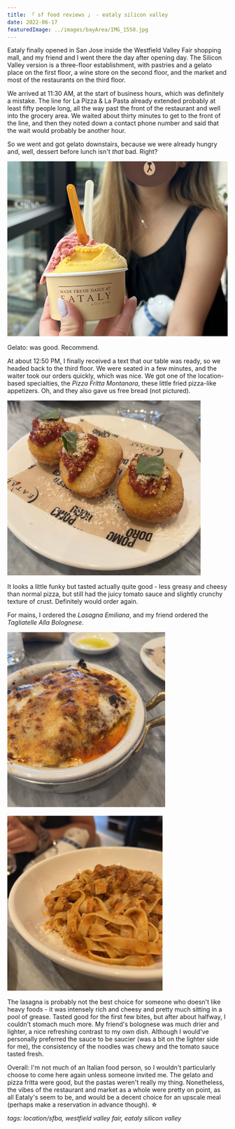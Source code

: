 ```yaml
---
title: 「 sf food reviews 」 - eataly silicon valley
date: 2022-06-17
featuredImage: ../images/bayArea/IMG_1550.jpg
---
```


Eataly finally opened in San Jose inside the Westfield Valley Fair shopping mall, and my friend and I went there the day after opening day. The Silicon Valley version is a three-floor establishment, with pastries and a gelato place on the first floor, a wine store on the second floor, and the market and most of the restaurants on the third floor.

We arrived at 11:30 AM, at the start of business hours, which was definitely a mistake. The line for La Pizza & La Pasta already extended probably at least fifty people long, all the way past the front of the restaurant and well into the grocery area. We waited about thirty minutes to get to the front of the line, and then they noted down a contact phone number and said that the wait would probably be another hour. 

So we went and got gelato downstairs, because we were already hungry and, well, dessert before lunch isn't _that_ bad. Right?


<div>
    <img src="../images/bayArea/IMG_1542.jpeg" 
        alt="Gelato at Eataly San Jose"
        style="height: 400px; object-fit:cover;display:inline-block;"
    />
</div>

Gelato: was good. Recommend.

At about 12:50 PM, I finally received a text that our table was ready, so we headed back to the third floor. We were seated in a few minutes, and the waiter took our orders quickly, which was nice. We got one of the location-based specialties, the _Pizza Fritta Montanara_, these little fried pizza-like appetizers. Oh, and they also gave us free bread (not pictured). 

<div>
    <img src="../images/bayArea/IMG_1546.jpg" 
        alt="Pizza Fritta Montanara at Eataly San Jose"
        style="height: 400px; object-fit:cover;display:inline-block;"
    />
</div>

It looks a little funky but tasted actually quite good - less greasy and cheesy than normal pizza, but still had the juicy tomato sauce and slightly crunchy texture of crust. Definitely would order again.

For mains, I ordered the _Lasagna Emiliana_, and my friend ordered the _Tagliatelle Alla Bolognese_. 

<div>
    <img src="../images/bayArea/IMG_1549.jpg" 
        alt="Lasagna Emiliana at Eataly San Jose"
        style="height: 400px; object-fit:cover;display:inline-block;"
    />
</div>

<br />

<div>
    <img src="../images/bayArea/IMG_1550.jpg" 
        alt="Tagliatelle Alla Bolognese at Eataly San Jose"
        style="height: 400px; object-fit:cover;display:inline-block;"
    />
</div>

The lasagna is probably not the best choice for someone who doesn't like heavy foods - it was intensely rich and cheesy and pretty much sitting in a pool of grease. Tasted good for the first few bites, but after about halfway, I couldn't stomach much more. My friend's bolognese was much drier and lighter, a nice refreshing contrast to my own dish. Although I would've personally preferred the sauce to be saucier (was a bit on the lighter side for me), the consistency of the noodles was chewy and the tomato sauce tasted fresh. 

Overall: I'm not much of an Italian food person, so I wouldn't particularly choose to come here again unless someone invited me. The gelato and pizza fritta were good, but the pastas weren't really my thing. Nonetheless, the vibes of the restaurant and market as a whole were pretty on point, as all Eataly's seem to be, and would be a decent choice for an upscale meal (perhaps make a reservation in advance though). ☆ 

_tags: location/sfba, westfield valley fair, eataly silicon valley_



